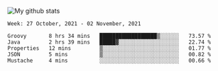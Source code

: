 ![My github stats](https://github-readme-stats.vercel.app/api?username=romvoid95&theme=gruvbox&include_all_commits=true&show_icons=true")

<!--START_SECTION:waka-->
```text
Week: 27 October, 2021 - 02 November, 2021

Groovy       8 hrs 34 mins   ██████████████████▒░░░░░░   73.57 % 
Java         2 hrs 39 mins   █████▓░░░░░░░░░░░░░░░░░░░   22.74 % 
Properties   12 mins         ▒░░░░░░░░░░░░░░░░░░░░░░░░   01.77 % 
JSON         5 mins          ▒░░░░░░░░░░░░░░░░░░░░░░░░   00.82 % 
Mustache     4 mins          ░░░░░░░░░░░░░░░░░░░░░░░░░   00.66 % 
```
<!--END_SECTION:waka-->
